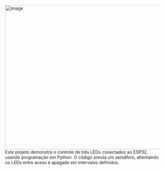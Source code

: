 <img width="959" height="470" alt="image" src="https://github.com/user-attachments/assets/b79642f1-300a-4410-a126-fe4b711cdd2c" />
Este projeto demonstra o controle de três LEDs conectados ao ESP32, usando programação em Python. O código simula um semáforo, alternando os LEDs entre aceso e apagado em intervalos definidos.
